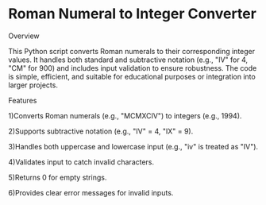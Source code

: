 # Roman Numeral to Integer Converter

Overview

This Python script converts Roman numerals to their corresponding integer values. It handles both standard and subtractive notation (e.g., "IV" for 4, "CM" for 900) and includes input validation to ensure robustness. The code is simple, efficient, and suitable for educational purposes or integration into larger projects.

Features


1)Converts Roman numerals (e.g., "MCMXCIV") to integers (e.g., 1994).

2)Supports subtractive notation (e.g., "IV" = 4, "IX" = 9).

3)Handles both uppercase and lowercase input (e.g., "iv" is treated as "IV").

4)Validates input to catch invalid characters.

5)Returns 0 for empty strings.

6)Provides clear error messages for invalid inputs.